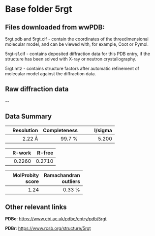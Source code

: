 # Base folder 5rgt

## Files downloaded from wwPDB:

5rgt.pdb and 5rgt.cif - contain the coordinates of the threedimensional molecular model, and can be viewed with, for example, Coot or Pymol.

5rgt-sf.cif - contains deposited diffraction data for this PDB entry, if the structure has been solved with X-ray or neutron crystallography.

5rgt.mtz - contains structure factors after automatic refinement of molecular model against the diffraction data.

## Raw diffraction data

--<br> 

## Data Summary
|   | Resolution | Completeness| I/sigma |
|---|-------------:|----------------:|--------------:|
|   |2.22 Å|99.7  %|<img width=50/>5.200|

|   | **R-work**| **R-free**   
|---|-------------:|----------------:|           
||  0.2260|  0.2710|

|   |**MolProbity<br>score**| **Ramachandran<br>outliers** 
|---|-------------:|----------------:|
||  1.24|  0.33 %|

 

 



## Other relevant links 
**PDBe**:  https://www.ebi.ac.uk/pdbe/entry/pdb/5rgt
 
**PDBr**: https://www.rcsb.org/structure/5rgt 

